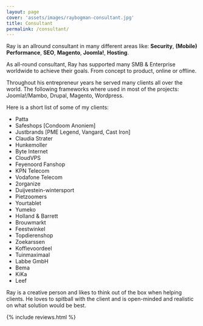 ```yaml
---
layout: page
cover: 'assets/images/raybogman-consultant.jpg'
title: Consultant
permalink: /consultant/
---
```


Ray is an allround consultant in many different areas like: **Security**, **(Mobile) Performance**, **SEO**, **Magento**, **Joomla!**, **Hosting**.

As all-round consultant, Ray has supported many SMB & Enterprise worldwide to achieve their goals. From concept to product, online or offline.

Throughout his entrepreneur years he served many clients all over the world.
The following frameworks where used in most of the projects: Joomla!/Mambo, Drupal, Magento, Wordpress.

Here is a short list of some of my clients:
- Patta
- Safeshops [Condoom Anoniem]
- Justbrands [PME Legend, Vangard, Cast Iron]
- Claudia Strater
- Hunkemoller
- Byte Internet
- CloudVPS
- Feyenoord Fanshop
- KPN Telecom
- Vodafone Telecom
- 2organize
- Duijvestein-wintersport
- Pietzoomers
- Yourtablet
- Yumeko
- Holland & Barrett
- Brouwmarkt
- Feestwinkel
- Topdierenshop
- Zoekarssen
- Koffievoordeel
- Tuinmaximaal
- Labbe GmbH
- Bema
- KiKa
- Leef

Ray is a creative person and likes to think out of the box when helping clients. He loves to spitball with the client and is open-minded and realistic on what solution would be best.

{% include reviews.html %}
